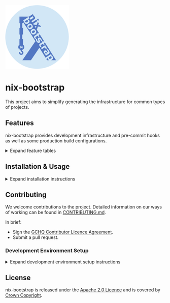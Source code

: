<img src="branding/nix-bootstrap-circle.png" alt="nix-bootstrap logo" width="200"/>

# nix-bootstrap

This project aims to simplify generating the infrastructure
for common types of projects.

## Features

nix-bootstrap provides development infrastructure and pre-commit hooks
as well as some production build configurations.

<details>
<summary>Expand feature tables</summary>
<p>

Existing features and toolchains supported have been decided
based on the needs of the internal developer community within GCHQ.

That said, if there's a toolchain/feature set you'd like that we don't
support, feel free to [contribute it](./CONTRIBUTING.md)!

### Key

The following symbols are used throughout this page to indicate support status:

| Symbol |       Meaning       |
| :----: | :-----------------: |
|   ✅   |   Fully Supported   |
|   🟠   | Partially Supported |
|   🕓   |   Support Planned   |
|   ❌   |    Not Supported    |

### Toolchain Support

|            Toolchain\\\\Feature            |                           Development Environment                           |                               VSCode DevContainer                               | Gitignore | Pre-Commit Hooks[1](#footnote1) |                              Reproducible Production Builds                               |
| :----------------------------------------: | :-------------------------------------------------------------------------: | :-----------------------------------------------------------------------------: | :-------: | :-----------------------------: | :---------------------------------------------------------------------------------------: |
|                    Elm                     | ✅ <br>Either as a standalone app or as part of a Node project with Parcel. |                    ✅ <br>With the Elm extension installed.                     |    ✅     |               ✅                |                                            ❌                                             |
|                   Golang                   |                                     ✅                                      |                ✅ <br>With the official Go extension installed.                 |    ✅     |               ✅                |                  🟠 <br>Support is currently considered _experimental_.                   |
|                  Haskell                   |      ✅ <br>Either as a simple project or just a place to run a repl.       |              ✅ <br>With the haskell.haskell extension installed.               |    ✅     |               ✅                |                                            🕓                                             |
|                    Java                    |      ✅ <br>With maven, google-java-format, and optionally minishift.       | ✅ <br>With the official Java, and optionally the Lombok, extensions installed. |    ✅     |               ✅                | 🟠 <br>Only supports Spring applications. Support is currently considered _experimental_. |
| Minimal (With no project-specific tooling) |                                     ✅                                      |                                       ✅                                        |    ✅     |               🟠                |                                            ❌                                             |
|                   NodeJS                   |     ✅ <br>With latest stable node, AWS CLI, and optionally PNPm/Yarn.      |                                       ✅                                        |    ✅     |               ✅                |                                            ❌                                             |
|                   Python                   |                       ✅ <br>With Python version 3.9                        |                ✅ <br>With the official Python VSCode extension.                |    ✅     |               🟠                |                                            ❌                                             |
|                    Rust                    |                                     ✅                                      |                ✅ <br>With the official rust-analyzer extension.                |    ✅     |               ✅                |                                            ✅                                             |

<a id="footnote1"><sup>1</sup></a> Marked as fully supported if any non-nix pre-commit hooks are added.
See the Pre-Commit Hooks table below for details.

### Pre-Commit Hooks

| Toolchain\\\\Hook Type | Nix Formatting[2](#footnote2) |        Formatters         |          Linters           |    Testing     |
| :--------------------: | :---------------------------: | :-----------------------: | :------------------------: | :------------: |
|          Elm           |              ✅               |     ✅ <br>elm-format     |     ✅ <br>elm-review      |       ❌       |
|         Golang         |              ✅               |       ✅ <br>go-fmt       |             ❌             | ✅ <br>go test |
|        Haskell         |              ✅               |       ✅ <br>ormolu       |        ✅ <br>hlint        |       ❌       |
|          Java          |              ✅               | ✅ <br>google-java-format |             ❌             |       ❌       |
|        Minimal         |              ✅               |            ❌             |             ❌             |       ❌       |
|         NodeJS         |              ✅               |      ✅ <br>prettier      |             ❌             |       ❌       |
|         Python         |              ✅               |            ❌             |             ❌             |       ❌       |
|          Rust          |              ✅               |       ✅<br>rustfmt       | ✅<br>cargo check + clippy |       ❌       |

<a id="footnote2"><sup>2</sup></a> [`alejandra`](https://github.com/kamadorueda/alejandra) is set up to format nix files.

### Continuous Integration

nix-bootstrap provides configurations for GitLab CI out-of-the-box.

|                   Scenario\\\\CI Job                   | Build Development Environment | Run Pre-Commit Hooks | Build For Production |
| :----------------------------------------------------: | :---------------------------: | :------------------: | :------------------: |
|                        Default                         |              ✅               |          ❌          |          ❌          |
|                Pre-Commit Hooks Enabled                |              ✅               |          ✅          |          ❌          |
| Pre-Commit Hooks Disabled, Production Build Configured |              ✅               |          ❌          |          ✅          |
| Pre-Commit Hooks Enabled, Production Build Configured  |              ✅               |          ✅          |          ✅          |

For Elm projects, it provides an additional CI job to build the Elm site.

</p>
</details>

## Installation & Usage

<details>
<summary>Expand installation instructions</summary>
<p>

The simplest way to get started is to run the following script:

```sh
sh <(curl -L https://raw.githubusercontent.com/gchq/nix-bootstrap/main/scripts/run.sh)
```

Or to run nix-bootstrap with flakes enabled:

```sh
sh <(curl -L https://raw.githubusercontent.com/gchq/nix-bootstrap/main/scripts/run.sh) --experimental-use-flakes
```

Alternatively, you can always clone the repo and build nix-bootstrap using `nix build`.
The built binary will then be available in `./result/bin/nix-bootstrap`.

</p>
</details>

## Contributing

We welcome contributions to the project. Detailed information on our ways of working can be found
in [CONTRIBUTING.md](CONTRIBUTING.md).

In brief:

- Sign the [GCHQ Contributor Licence Agreement](https://cla-assistant.io/gchq/nix-bootstrap).
- Submit a pull request.

### Development Environment Setup

<details>
<summary>Expand development environment setup instructions</summary>
<p>

This section is for people who want to contribute to the nix-bootstrap tool.

#### Environment Setup

1. Install [nix](https://nixos.org) by running the following command:

   ```sh
   sh <(curl -L https://nixos.org/nix/install) --daemon
   ```

2. [Enable Nix Flakes](https://nixos.wiki/wiki/flakes#Enable_flakes).
3. Install direnv **>=2.23.0**, by first [installing the direnv package for your system](https://direnv.net/docs/installation.html).

   - You can check your current version by running `direnv version`
   - On the latest Ubuntu, this is available using `apt-get`
   - If you can't install it through your OS's package manager, download a release from the [GitHub releases page](https://github.com/direnv/direnv/releases) and put it somewhere on your `$PATH`.

4. [Hook direnv into your shell](https://direnv.net/docs/hook.html)
5. Clone [the nix-bootstrap repository](https://github.com/gchq/nix-bootstrap)
6. Run `direnv allow` in the cloned directory
7. Run `setUpHaskellLanguageServer` to ensure cabal and the HLS build correctly

#### Building nix-bootstrap with Cabal

You'll probably want to run your builds with Cabal during development as it builds incrementally by module.

1. After a fresh clone, run `setUpHaskellLanguageServer`. This gets around [a bug in Cabal](https://github.com/haskell/cabal/issues/7641).
2. During development, run builds with `cabal build -O0`. The `-O0` (optimisation zero) flag speeds up the compilation
   process at the expense of not optimising the code for quicker run times.
3. You can run tests with `cabal test --test-show-details=streaming -O0`

#### Building nix-bootstrap with Nix

Nix should be used for production builds, as it enables several additional checks.

Run `nix build`. This will produce a production binary at `result/bin/nix-bootstrap`.

**Note:** ^ This command has a space in it, not a dash - this is a change since v1 of the nix CLI.

#### Structure of the nix-bootstrap Repo

The nix-bootstrap source modules are grouped as follows (those without `.hs` extensions are directories):

```plaintext
src/
├── Bootstrap
│   ├── Cli.hs                    - Handling of nix-bootstrap's CLI options and producing its RunConfig from them
│   ├── Data                      - Data structures, including files we bootstrap
│   │   └── Bootstrappable        - All the files we bootstrap
│   │       ├── Go                - Files we bootstrap which are specific to Go projects
│   │       └── Python            - Files we bootstrap which are specific to Python projects
│   ├── Error.hs                  - Error handling helpers
│   ├── Monad.hs                  - Exposes MonadBootstrap, a collection of common constraints required by nix-bootstrap functions
│   ├── Niv.hs                    - Management of dependencies with Niv
│   ├── Nix                       - Handling of writing and structuring Nix Code
│   │   └── Expr                  - A Nix AST and some common expressions formed with it
│   │       └── ReproducibleBuild - Expressions specific to producing reproducible builds
│   ├── State.hs                  - Management of state used for user interactions
│   ├── Terminal                  - Additional helpers for things displayed in the CLI
│   ├── Terminal.hs               - Handles user interactions through the terminal
│   └── Unix.hs                   - Provides an interface for interacting with other CLIs
├── Bootstrap.hs                  - The main nix-bootstrap entrypoint
└── Prelude.hs                    - A custom prelude
```

#### Common Scenarios

##### Adding support for a new toolchain

1. Add a new `ProjectSuperType` and corresponding `ProjectType` to the [`Bootstrap.Data.ProjectType`](./src/Bootstrap/Data/ProjectType.hs) module
2. Run `cabal build -O0`, handling incomplete case statements until all of the warnings are fixed

##### Adding a new file to the list of files to be bootstrapped

1. Add a new module for the file under [`Bootstrap.Data.Bootstrappable`](./src/Bootstrap/Data/Bootstrappable)
2. In the new module:

   1. Create a datatype for the file
   2. Make that datatype an instance of `Bootstrap.Data.Bootstrappable.Bootstrappable`
   3. Add a function which will return `Maybe a` where `a` is your datatype, depending on whether
      it is necessary to bootstrap the file under the given circumstances
   4. Name the function in `2.3` using a suffix of "for" according to the conventions - see
      [`Bootstrap.Data.Bootstrappable.VSCodeSettings`](./src/Bootstrap/Data/Bootstrappable/VSCodeSettings.hs) `vsCodeSettingsFor` for an example.

3. Call the function in `2.3` in the `mkInitialBuildPlanMap` function in the [`Bootstrap`](./src/Bootstrap.hs) module

</p>
</details>

## License

nix-bootstrap is released under the
[Apache 2.0 Licence](https://www.apache.org/licenses/LICENSE-2.0)
and is covered by
[Crown Copyright](https://www.nationalarchives.gov.uk/information-management/re-using-public-sector-information/copyright-and-re-use/crown-copyright/).
